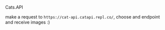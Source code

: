 Cats.API

make a request to `https://cat-api.catapi.repl.co/`, choose and endpoint and receive images :)
